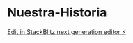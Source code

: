 # Nuestra-Historia

[Edit in StackBlitz next generation editor ⚡️](https://stackblitz.com/~/github.com/total000/Nuestra-Historia)